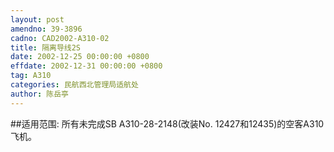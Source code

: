 ```yaml
---
layout: post
amendno: 39-3896
cadno: CAD2002-A310-02
title: 隔离导线2S
date: 2002-12-25 00:00:00 +0800
effdate: 2002-12-31 00:00:00 +0800
tag: A310
categories: 民航西北管理局适航处
author: 陈岳亭
---
```


##适用范围:
所有未完成SB A310-28-2148(改装No. 12427和12435)的空客A310飞机。

